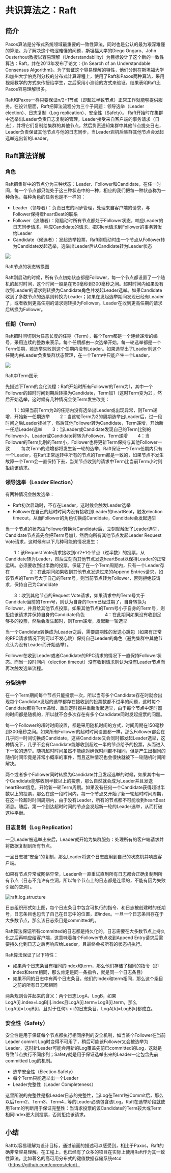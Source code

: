 

# 共识算法之：Raft

## 简介

Paxos算法是分布式系统领域最重要的一致性算法，同时也是公认的最为艰深难懂的算法。为了解决这个晦涩难懂的问题，斯坦福大学的Diego Ongaro、John Ousterhout教授以容易理解（Understandability）为目标设计了这个新的一致性算法：Raft，并在2013年发布了论文：《In Search of an Understandable Consensus Algorithm》。为了验证这个容易理解的特性，他们分别在斯坦福大学和加州大学伯克利分校的分布式计算课程上，使用了Raft和Paxos两种算法，采用视频教学的方式来传授给学生，之后采用小测验的方式来验证。结果表明Raft比Paxos容易理解很多。

Raft和Paxos一样只要保证n/2+1节点（即超过半数节点）正常工作就能够提供服务。在设计层面，Raft把算法流程分为三个子问题：领导选举（Leader election）、日志复制（Log replication）、安全性（Safety）。 Raft开始时在集群中选举出Leader负责日志复制的管理，Leader接受来自客户端的事务请求（日志），并将它们复制给集群的其他节点，然后负责通知集群中其他节点提交日志，Leader负责保证其他节点与他的日志同步，当Leader宕机后集群其他节点会发起选举选出新的Leader。


## Raft算法详解

### 角色

Raft把集群中的节点分为三种状态：Leader、Follower和Candidate，在任一时间，每一个节点都只能处于这三种状态中的一种，相应的我们把每一种状态称为一种角色，每种角色的任务也是不一样的：

* Leader（领导者）：负责日志的同步管理，处理来自客户端的请求，与Follower保持着heartBeat的联系
* Follower（追随者）：刚启动时所有节点都处于Follower状态，响应Leader的日志同步请求，响应Candidate的请求，把Client请求到Follower的事务转发给Leader
* Candidate（候选者）：发起选举投票，Raft刚启动时由一个节点从Follower转为Candidate发起选举，选举出Leader后从Candidate转为Leader状态

![](imgs/raft.state.switch.png)

Raft节点的状态转换图

Raft刚启动的时候，所有节点初始状态都是Follower，每一个节点都设置了一个随机的超时时间，这个时间一般是在150毫秒到300毫秒之间。超时时间内如果没有收到Leader的请求则转换为Candidate角色并发起Leader选举。如果Candidate收到了多数节点的选票则转换为Leader；如果在发起选举期间发现已经有Leader了，或者收到更高任期的请求则转换为Follower。Leader在收到更高任期的请求后转换为Follower。

### 任期（Term）

Raft把时间切割为任意长度的任期（Term），每个Term都是一个连续递增的编号，采用连续的整数来表示。每个任期都由一次选举开始，每一轮选举都是一个Term任期，若选举失败则这个任期内没有Leader。如果选举出了Leader则这个任期内由Leader负责集群状态管理，在一个Term中只能产生一个Leader。

![](imgs/raft.terms.png)

Raft中Term图示


先描述下Term的变化流程：Raft开始时所有Follower的Term为1，其中一个Follower的超时时间到期后转换为Candidate，Term加1（这时Term变为2），然后开始选举，这时候有几种情况会使Term发生改变：

　　1：如果当前Term为2的任期内没有选举出Leader或出现异常，则Term递增，开始新一任期选举
　　2：当这轮Term为2的周期选举出Leader后，过一段时间之后Leader挂掉了，然后其他Follower转为Candidate，Term递增，开始新一任期Leader选举
　　3：当Leader或Candidate发现自己的Term比别的Follower小，Leader或Candidate将转为Follower，Term递增
　　4：当Follower的Term比别的Term小，Follower也将更新Term保持与其他Follower一致
　　
每次Term的递增都将发生新一轮的选举，Raft保证一个Term任期内只有一个Leader，在Raft正常运转中所有的节点的Term都是一致的，如果节点不发生故障一个Term会一直保持下去，当某节点收到的请求中Term比当前Term小时则拒绝该请求。
　　

### 领导选举（Leader Election）

有两种情况会触发选举：

* Raft初次启动时，不存在Leader，这时候会触发Leader选举
* Follower在自己的超时时间内没有接收到Leader的heartBeat，触发election timeout，从而Follower的角色切换成Candidate，Candidate会发起选举

当一个节点的状态由Follower转换为Candidate后，立刻就触发了Leader选举，Candidate节点首先会把Term号加1，然后向所有其他节点发起Leader Request Vote请求，这时候有以下几种可能的情况发生：

　　1：该Request Vote请求接收到n/2+1个节点（过半数）的投票，从Candidate转为Leader，然后立刻向其他节点发送heartBeat以保持Leader的正常运转。必须要收到过半数的投票，保证了在一个Term周期内，只有一个Leader存在
　　
　　2：在此期间如果收到其他节点发送过来的Append Entries请求，如该节点的Term号大于自己的Term号，则当前节点转为Follower，否则拒绝该请求，保持自己为Candidate

　　3：收到其他节点的Request Vote请求，如果请求中的Term号大于Candidate当前的Term号，则认为自身的Term已经过期了，自身转换为Follower，并且给其他节点投票。如果其他节点的Term号小于自身的Term号，则拒绝该请求并保持自身的Candidate角色
　　
　　4：在此期间如果没有收到足够多的投票，然后会发生超时，则Term递增，发起新一轮选举

当一个Candidate转换成为Leader之后，需要周期性的发送心跳包（如果有正常的RPC请求情况下则可以不发心跳）保持自己Leader的角色（避免集群中其他节点认为没有Leader而开始选举）。

Follower在收到Leader或者Candidate的RPC请求的情况下一直保持Follower状态。而当一段时间内（election timeout）没有收到请求则认为没有Leader节点而再次触发选举流程。　

### 分裂选举

在一个Term期间每个节点只能投票一次，所以当有多个Candidate存在时就会出现每个Candidate发起的选举都存在接收到的投票数都不过半的问题，这时每个Candidate都将Term递增、重启定时器并重新发起选举，由于每个节点中定时器的时间都是随机的，所以就不会多次存在有多个Candidate同时发起投票的问题。

每一个Follower的超时时间设置，都是采用随机时间的方式，时间周期在150毫秒到300毫秒之间。如果所有Follower的超时时间设置都一样，那么Follower都会在几乎同一时间切换成Candidate，这些Candidate又会同时都发起Leader选举，这种情况下，几乎不会有Candidate能够收到超过一半的节点给予的投票，从而进入下一轮的选举。随机超时时间虽然不能绝对确保时间都不相同，但是产生出相同的随机时间毕竟是非常小概率的事件，而且这种情况也会很快就被下一轮随机时间所解决。

两个或者多个Follower同时转换为Candidate并且发起选举的时候，如果其中有一个Candidate能够收到半数以上的投票，那么自然就会成为Leader并且发送heartBeat信息，开始新一轮Term周期。如果没有任何一个Candidate获得超过半数以上的投票，那么在这一段时间内，每一个节点又开始了新一轮超时时间周期，在这一轮超时时间周期内，由于没有Leader，所有的节点都不可能收到heartBeat消息。随后，第一个到达超时时间的节点会发起新一轮的Leader选举，从而打破这种平衡。

### 日志复制（Log Replication）

一旦Leader被选举出来后，Leader就开始为集群服务：处理所有的客户端请求并将数据复制到所有节点。

一旦日志被“安全”的复制，那么Leader将这个日志应用到自己的状态机并响应客户端。

如果有节点异常或网络异常，Leader会一直重试直到所有日志都会正确复制到所有节点（日志不允许有空洞，所以每个节点上的日志都是连续的，不能有因为失败引起的空洞）。

![raft.log.structure](imgs/raft.log.structure.png)

日志组织形式如上图，每个日志条目中包含可执行的指令、和日志被创建时的任期号，日志条目也包含了自己在日志中的位置，即index。一旦一个日志条目存在于大多数节点，那么该日志条目是committed的。

Raft算法保证所有committed的日志都是持久化的。日志需要在大多数节点上持久化之后再响应给客户端，这意味着每个Follower节点收到Append Entry请求后需要持久化到日志之后再响应给Leader，且最终会被所有的状态机执行。

Raft算法保证了以下特性：

* 如果两个日志条目有相同的index和term，那么他们存储了相同的指令（即index和term相同，那么肯定是同一条指令，就是同一个日志条目）
* 如果不同的日志中有两个日志条目，他们的index和term相同，那么这个条目之前的所有日志都相同

两条规则合并起来的含义：两个日志LogA、LogB，如果LogA[i].index=LogB[i].index且LogA[i].term=LogB[i].term，那么LogA[i]=LogB[i]，且对于任何k < i的日志条目，LogA[k]=LogB[k]都成立。

### 安全性（Safety）

安全性是用于保证每个节点都执行相同序列的安全机制，如当某个Follower在当前Leader commit Log时变得不可用了，稍后可能该Follower又会被选举为Leader，这时新Leader可能会用新的Log覆盖先前已committed的Log，这就是导致节点执行不同序列；Safety就是用于保证选举出来的Leader一定包含先前committed Log的机制。

* 选举安全性（Election Safety）
* 每个Term只能选举出一个Leader
* Leader完整性（Leader Completeness）

这里所说的完整性是指Leader日志的完整性，当Log在Term1被Commit后，那么以后Term2、Term3、Term4…等的Leader必须包含该Log。Raft在选举阶段就使用Term的判断用于保证完整性：当请求投票的该Candidate的Term较大或Term相同Index更大则投票，否则拒绝该请求。
　　
　　
## 小结

Raft以容易理解为设计目标，通过前面的描述可以感受到，相比于Paxos，Raft的确非常容易理解。在工程上，也已经有了众多的项目在实际上使用Raft作为其一致性算法，比如著名的高可用分布式的键值数据存储系统etcd（https://github.com/coreos/etcd）
